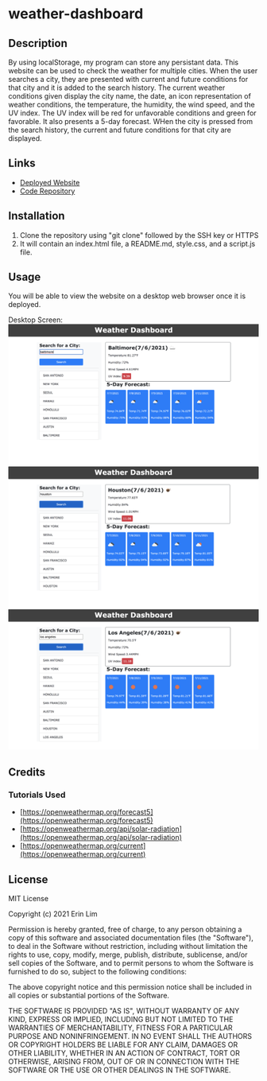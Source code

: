 # weather-dashboard

## Description

 By using localStorage, my program can store any persistant data. This website can be used to check the weather for multiple cities. When the user searches a city, they are presented with current and future conditions for that city and it is added to the search history. The current weather conditions given display the city name, the date, an icon representation of weather conditions, the temperature, the humidity, the wind speed, and the UV index. The UV index will be red for unfavorable conditions and green for favorable. It also presents a 5-day forecast. WHen the city is pressed from the search history, the current and future conditions for that city are displayed.

## Links
- [Deployed Website](https://erinlim2001.github.io/weather-dashboard/)
- [Code Repository](https://github.com/erinlim2001/weather-dashboard)

## Installation

1. Clone the repository using "git clone" followed by the SSH key or HTTPS 
2. It will contain an index.html file, a README.md, style.css, and a script.js file.

## Usage

You will be able to view the website on a desktop web browser once it is deployed.

Desktop Screen:
![Weather Dashboard](./assets/img1.png)
![Weather Dashboard](./assets/img2.png)
![Weather Dashboard](./assets/img3.png)

## Credits

### Tutorials Used
* [https://openweathermap.org/forecast5](https://openweathermap.org/forecast5)
* [https://openweathermap.org/api/solar-radiation](https://openweathermap.org/api/solar-radiation)
* [https://openweathermap.org/current](https://openweathermap.org/current)

## License

MIT License

Copyright (c) 2021 Erin Lim

Permission is hereby granted, free of charge, to any person obtaining a copy
of this software and associated documentation files (the "Software"), to deal
in the Software without restriction, including without limitation the rights
to use, copy, modify, merge, publish, distribute, sublicense, and/or sell
copies of the Software, and to permit persons to whom the Software is
furnished to do so, subject to the following conditions:

The above copyright notice and this permission notice shall be included in all
copies or substantial portions of the Software.

THE SOFTWARE IS PROVIDED "AS IS", WITHOUT WARRANTY OF ANY KIND, EXPRESS OR
IMPLIED, INCLUDING BUT NOT LIMITED TO THE WARRANTIES OF MERCHANTABILITY,
FITNESS FOR A PARTICULAR PURPOSE AND NONINFRINGEMENT. IN NO EVENT SHALL THE
AUTHORS OR COPYRIGHT HOLDERS BE LIABLE FOR ANY CLAIM, DAMAGES OR OTHER
LIABILITY, WHETHER IN AN ACTION OF CONTRACT, TORT OR OTHERWISE, ARISING FROM,
OUT OF OR IN CONNECTION WITH THE SOFTWARE OR THE USE OR OTHER DEALINGS IN THE
SOFTWARE.